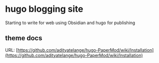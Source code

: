 # hugo blogging site

Starting to write for web using Obsidian and hugo for publishing

## theme docs

URL: [https://github.com/adityatelange/hugo-PaperMod/wiki/Installation](https://github.com/adityatelange/hugo-PaperMod/wiki/Installation)